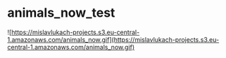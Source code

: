 # animals_now_test

![https://mislavlukach-projects.s3.eu-central-1.amazonaws.com/animals_now.gif](https://mislavlukach-projects.s3.eu-central-1.amazonaws.com/animals_now.gif)
